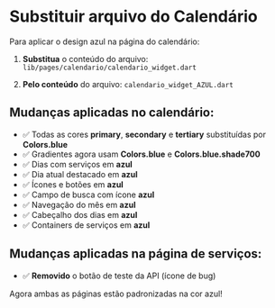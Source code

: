 # Substituir arquivo do Calendário

Para aplicar o design azul na página do calendário:

1. **Substitua** o conteúdo do arquivo:
   `lib/pages/calendario/calendario_widget.dart`

2. **Pelo conteúdo** do arquivo:
   `calendario_widget_AZUL.dart`

## Mudanças aplicadas no calendário:

- ✅ Todas as cores **primary**, **secondary** e **tertiary** substituídas por **Colors.blue**
- ✅ Gradientes agora usam **Colors.blue** e **Colors.blue.shade700**
- ✅ Dias com serviços em **azul**
- ✅ Dia atual destacado em **azul**
- ✅ Ícones e botões em **azul**
- ✅ Campo de busca com ícone **azul**
- ✅ Navegação do mês em **azul**
- ✅ Cabeçalho dos dias em **azul**
- ✅ Containers de serviços em **azul**

## Mudanças aplicadas na página de serviços:

- ✅ **Removido** o botão de teste da API (ícone de bug)

Agora ambas as páginas estão padronizadas na cor azul!